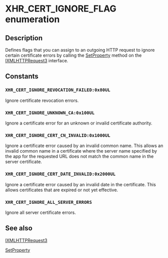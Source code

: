 # XHR_CERT_IGNORE_FLAG enumeration

## Description

Defines flags that you can assign to an outgoing HTTP request to ignore certain certificate errors by calling the [SetProperty](https://learn.microsoft.com/previous-versions/windows/desktop/api/msxml6/nf-msxml6-ixmlhttprequest2-setproperty) method on the [IXMLHTTPRequest3](https://learn.microsoft.com/previous-versions/windows/desktop/api/msxml6/nn-msxml6-ixmlhttprequest3) interface.

## Constants

### `XHR_CERT_IGNORE_REVOCATION_FAILED:0x80UL`

Ignore certificate revocation errors.

### `XHR_CERT_IGNORE_UNKNOWN_CA:0x100UL`

Ignore a certificate error for an unknown or invalid certificate authority.

### `XHR_CERT_IGNORE_CERT_CN_INVALID:0x1000UL`

Ignore a certificate error caused by an invalid common name. This allows an invalid common name in a certificate where the server name specified by the app for the requested URL does not match the common name in the server certificate.

### `XHR_CERT_IGNORE_CERT_DATE_INVALID:0x2000UL`

Ignore a certificate error caused by an invalid date in the certificate. This allows certificates that are expired or not yet effective.

### `XHR_CERT_IGNORE_ALL_SERVER_ERRORS`

Ignore all server certificate errors.

## See also

[IXMLHTTPRequest3](https://learn.microsoft.com/previous-versions/windows/desktop/api/msxml6/nn-msxml6-ixmlhttprequest3)

[SetProperty](https://learn.microsoft.com/previous-versions/windows/desktop/api/msxml6/nf-msxml6-ixmlhttprequest2-setproperty)